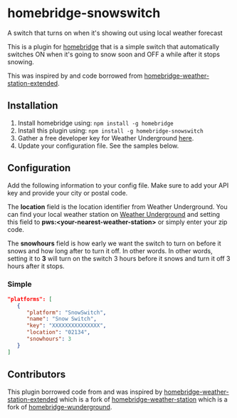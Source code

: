 # homebridge-snowswitch
A switch that turns on when it's showing out using local weather forecast

This is a plugin for [homebridge](https://github.com/nfarina/homebridge) that is a simple switch that automatically switches ON when it's going to snow soon and OFF a while after it stops snowing.

This was inspired by and code borrowed from [homebridge-weather-station-extended](https://github.com/naofireblade/homebridge-weather-station-extended).

## Installation

1. Install homebridge using: `npm install -g homebridge`
2. Install this plugin using: `npm install -g homebridge-snowswitch`
3. Gather a free developer key for Weather Underground [here](http://www.wunderground.com/weather/api/).
4. Update your configuration file. See the samples below.

## Configuration

Add the following information to your config file. Make sure to add your API key and provide your city or postal code.

The **location** field is the location identifier from Weather Underground. You can find your local weather station on [Weather Underground](http://www.wunderground.com) and setting this field to **pws:\<your-nearest-weather-station\>** or simply enter your zip code.

The **snowhours** field is how early we want the switch to turn on before it snows and how long after to turn it off. In other words. In other words, setting it to **3** will turn on the switch 3 hours before it snows and turn it off 3 hours after it stops.
### Simple

```json
"platforms": [
   {
      "platform": "SnowSwitch",
      "name": "Snow Switch",
      "key": "XXXXXXXXXXXXXXX",
      "location": "02134",
      "snowhours": 3
   }
]
```


## Contributors

This plugin borrowed code from and was inspired by [homebridge-weather-station-extended](https://github.com/naofireblade/homebridge-weather-station-extended) which is a fork of [homebridge-weather-station](https://github.com/kcharwood/homebridge-weather-station) which is a fork of [homebridge-wunderground](https://www.npmjs.com/package/homebridge-wunderground).
